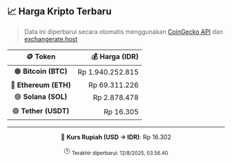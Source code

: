 

<!-- HARGA_KRIPTO -->
## 📈 Harga Kripto Terbaru

> Data ini diperbarui secara otomatis menggunakan [CoinGecko API](https://www.coingecko.com/) dan [exchangerate.host](https://exchangerate.host/)

<div align="center">

| 🪙 Token | 💰 Harga (IDR) |
|:------:|---------------:|
| 🟠 **Bitcoin (BTC)**   | Rp 1.940.252.815 |
| 🔵 **Ethereum (ETH)**  | Rp 69.311.226 |
| 🟣 **Solana (SOL)**    | Rp 2.878.478 |
| 🟢 **Tether (USDT)**   | Rp 16.305 |

---

💱 **Kurs Rupiah (USD → IDR)**: Rp 16.302

🕒 <sub>Terakhir diperbarui: 12/8/2025, 03.56.40</sub>

</div>
<!-- /HARGA_KRIPTO -->